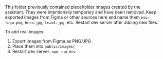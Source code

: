 This folder previously contained placeholder images created by the assistant. They were intentionally temporary and have been removed. Keep exported images from Figma or other sources here and name them `msu-logo.png`, `hero.jpg`, `team1.jpg`, etc. Restart dev server after adding new files.

To add real images:
1. Export images from Figma as PNG/JPG
2. Place them into `public/images/`
3. Restart dev server: `npm run dev`
